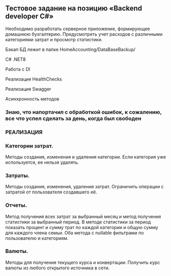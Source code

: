 ## Тестовое задание на позицию «Backend developer C#» ##

Необходимо разработать серверное приложение, формирующее домашнюю бухгалтерию. 
Предусмотреть учет расходов с различными категориями затрат и просмотр статистики. 

Бэкап БД лежит в папке HomeAccounting/DataBaseBackup/

C# .NET8

Работа с DI

Реализация HealthChecks

Реализация Swagger

Асинхронность методов

### Знаю, что напортачил с обработкой ошибок, к сожалению, все что успел сделать за день, когда был свободен ###

### РЕАЛИЗАЦИЯ ###

### Категории затрат. ###

Методы создания, изменения и удаления категории. Если категория уже используется, ее нельзя удалять.

### Затраты. ###

Методы создания, изменения, удаления затрат. Ограничить операции с затратой от пользователя создавшего её.

### Отчеты. ###

Метод получения всех затрат за выбранный месяц и метод получения статистики за выбранный период. В методе статистики за период показать процент и сумму трат по каждой категории и общую сумму для каждого члена семьи. Оба метода с nullable фильтрами по пользователю и категориям. 

### Валюты. ###

Методы для получения текущего курса и конвертации.  Получить курс валюты из любого открытого источника в сети.
